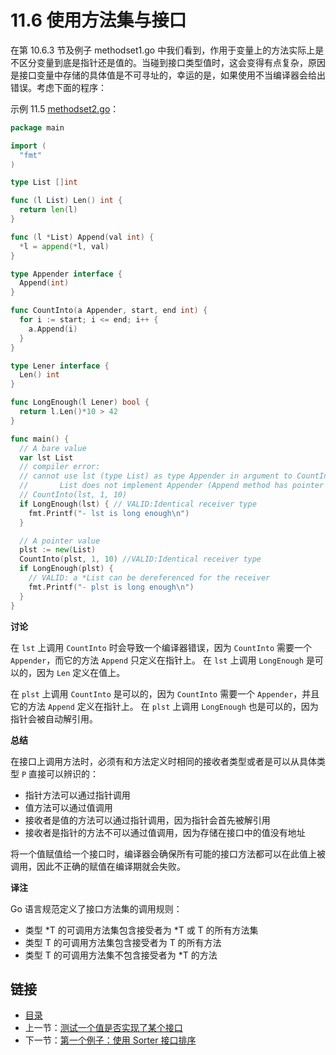 # 11.6 使用方法集与接口

在第 10.6.3 节及例子 methodset1.go 中我们看到，作用于变量上的方法实际上是不区分变量到底是指针还是值的。当碰到接口类型值时，这会变得有点复杂，原因是接口变量中存储的具体值是不可寻址的，幸运的是，如果使用不当编译器会给出错误。考虑下面的程序：

示例 11.5 [methodset2.go](examples/chapter_11/methodset2.go)：

```go
package main

import (
  "fmt"
)

type List []int

func (l List) Len() int {
  return len(l)
}

func (l *List) Append(val int) {
  *l = append(*l, val)
}

type Appender interface {
  Append(int)
}

func CountInto(a Appender, start, end int) {
  for i := start; i <= end; i++ {
    a.Append(i)
  }
}

type Lener interface {
  Len() int
}

func LongEnough(l Lener) bool {
  return l.Len()*10 > 42
}

func main() {
  // A bare value
  var lst List
  // compiler error:
  // cannot use lst (type List) as type Appender in argument to CountInto:
  //       List does not implement Appender (Append method has pointer receiver)
  // CountInto(lst, 1, 10)
  if LongEnough(lst) { // VALID:Identical receiver type
    fmt.Printf("- lst is long enough\n")
  }

  // A pointer value
  plst := new(List)
  CountInto(plst, 1, 10) //VALID:Identical receiver type
  if LongEnough(plst) {
    // VALID: a *List can be dereferenced for the receiver
    fmt.Printf("- plst is long enough\n")
  }
}
```

**讨论**

在 `lst` 上调用 `CountInto` 时会导致一个编译器错误，因为 `CountInto` 需要一个 `Appender`，而它的方法 `Append` 只定义在指针上。 在 `lst` 上调用 `LongEnough` 是可以的，因为 `Len` 定义在值上。

在 `plst` 上调用 `CountInto` 是可以的，因为 `CountInto` 需要一个 `Appender`，并且它的方法 `Append` 定义在指针上。 在 `plst` 上调用 `LongEnough` 也是可以的，因为指针会被自动解引用。

**总结**

在接口上调用方法时，必须有和方法定义时相同的接收者类型或者是可以从具体类型 `P` 直接可以辨识的：

- 指针方法可以通过指针调用
- 值方法可以通过值调用
- 接收者是值的方法可以通过指针调用，因为指针会首先被解引用
- 接收者是指针的方法不可以通过值调用，因为存储在接口中的值没有地址

将一个值赋值给一个接口时，编译器会确保所有可能的接口方法都可以在此值上被调用，因此不正确的赋值在编译期就会失败。

**译注**

Go 语言规范定义了接口方法集的调用规则：

- 类型 *T 的可调用方法集包含接受者为 *T 或 T 的所有方法集
- 类型 T 的可调用方法集包含接受者为 T 的所有方法
- 类型 T 的可调用方法集不包含接受者为 *T 的方法

## 链接

- [目录](directory.md)
- 上一节：[测试一个值是否实现了某个接口](11.5.md)
- 下一节：[第一个例子：使用 Sorter 接口排序](11.7.md)
